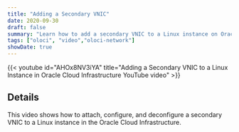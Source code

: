 ```yaml
---
title: "Adding a Secondary VNIC"
date: 2020-09-30
draft: false
summary: "Learn how to add a secondary VNIC to a Linux instance on Oracle Cloud Infrastructure."
tags: ["oloci", "video","oloci-network"]
showDate: true
---
```


{{< youtube id="AHOx8NV3iYA" title="Adding a Secondary VNIC to a Linux Instance in Oracle Cloud Infrastructure YouTube video" >}}

## Details

This video shows how to attach, configure, and deconfigure a secondary VNIC to a Linux instance in the Oracle Cloud Infrastructure.
